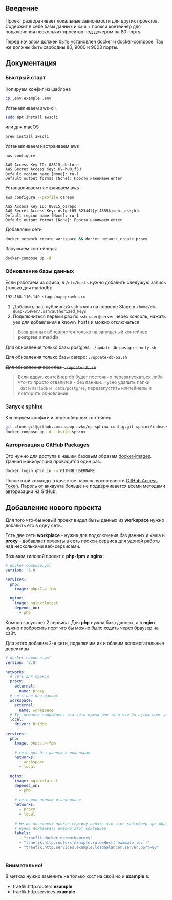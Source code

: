 ## Введение

Проект разворачивает локальные зависимости для других проектов. Содержит в себе базы данных и кэш + прокси контейнер для
подключения нескольких проектов под докером на 80 порту.

Перед началом должен быть установлен docker и docker-compose. Так же должны быть свободны 80, 9000 и 9003 порты.

## Документация

### Быстрый старт

Копируем конфиг из шаблона

```bash
cp .env.example .env
```

Устанавливаем aws-cli

```bash
sudo apt install awscli
```
или для macOS
```bash
brew install awscli
```

Устанавливаем настраиваем aws

```bash
aws configure
```

```
AWS Access Key ID: 88815_dbstore
AWS Secret Access Key: O\~hU0;f5H
Default region name [None]: ru-1
Default output format [None]: Просто нажимаем enter
```

Устанавливаем настраиваем aws

```bash
aws configure --profile oarepo
```

```
AWS Access Key ID: 88815_oarepo
AWS Secret Access Key: dsfgst65_32344l|y[J&R5kjsdhi_dskjhfo
Default region name [None]: ru-1
Default output format [None]: Просто нажимаем enter
```

Добавляем сети

```bash
docker network create workspace && docker network create proxy
```

Запускаем контейнеры

```bash
docker-compose up -d
```

### Обновление базы данных

Если работаем из офиса, в `/etc/hosts` нужно добавить следущую запись (только для mariadb):

```
192.168.110.149 stage.napopravku.ru
```

1. Добавить ваш публичный ssh-ключ на сервере Stage в `/home/db-dump-viewer/.ssh/authorized_keys`
2. Подключиться первый раз по `ssh user@server` через консоль, нажать yes для добавления в known_hosts и можно
   отключаться

> База данных обновляется только на запущеный контейнер **postgres** и **maridb**

Для обновления только базы postgres:  `./update-db-postgres-only.sh`

Для обновления только базы oarepo:  `./update-db-oa.sh`

<s>Для обновления всех баз: `./update-db.sh`</s>

> Если вдруг, контейнер db будет постоянно перезапускаться либо что-то просто отвалится - без паники. Нузно удалить папки `.data/mariadb` и `.data/postgres`, перезапустить контейнеры и повторить обновление.

### Запуск sphinx

Клонируем конфиги и пересобираем контейнер

``` bash
git clone git@github.com:napopravku/np-sphinx-config.git sphinx/indexes
docker-compose up -d --build sphinx
```

### Авторизация в GitHub Packages

Это нужно для доступа к нашим базовым образам <a href="https://github.com/napopravku/docker-images">docker-images</a>. Данная манипуляция проводится один раз.

``` bash
docker login ghcr.io -u GITHUB_USERNAME
```

После этой команды в качестве пароля нужно ввести <a href="https://github.com/settings/tokens/new?scopes=repo,workflow,write:packages,delete:packages">GitHub Access Token</a>. Пароль от аккаунта больше не поддерживается всеми методами авторизации на GitHub.

## Добавление нового проекта

Для того что-бы новый проект видел бызы данных из **workspace** нужно добавить его в одну сеть.

Есть две сети **workplace** - нужна для подключения баз данных и кэша и **proxy** - добавляет проекты в сеть
прокси-сервиса для удоной работы над несколькими веб-сервисами.

Возьмем типовой проект с  **php-fpm** и **nginx**:

```yaml
# docker-compose.yml
version: '3.8'

services:
  php:
    image: php:7.4-fpm

  nginx:
    image: nginx:latest
    depends_on:
      - php
```

Композ запускает 2 сервиса. Для **php** нужна база данных, а в **nginx** нужно пробросить порт что бы можно было ходить
через браузер на сайт.

Для этого добавим 2-е сети, подключим их и обавим вспомогательные дерективы

``` yaml
# docker-compose.yml
version: '3.8'

networks:
  # сеть для прокси
  proxy:
    external:
      name: proxy 
  # сеть для баз данных
  workspace:
    external:
      name: workspace 
  # Тут немного подробнее, эта сеть нужна для того что бы nginx смог увидеть php во внутренней сети, так как при переопределении сети у нас пропадает дефолтная
  local:
    driver: bridge
    
services:
  php:
    image: php:7.4-fpm

    # сеть для баз данных и локальная
    networks:
      - workspace
      - local

  nginx:
    image: nginx:latest
    depends_on:
      - php
      
    # сеть для прокси и локальная
    networks:
      - proxy
      - local
      
    # метки позволяют прокси-сервису понять что этот контейнер при обрашении по хосту 
    # нужно показывать именно этот контейнер
    labels:
      - "traefik.docker.network=proxy"
      - "traefik.http.routers.example.rule=Host(`example.loc`)"
      - "traefik.http.services.example.loadbalancer.server.port=80"
 
```

### Внимательно!

В метках нужно заменить не только хост на свой но и **example** в:

- traefik.http.routers.**example**
- traefik.http.services.**example**
